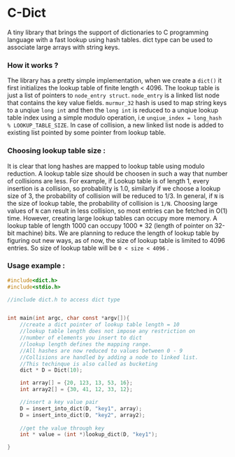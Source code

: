 # C-Dict
A tiny library that brings the support of dictionaries to C programming language with a fast lookup using hash tables. dict type can be used to associate large arrays with string keys. 


### How it works ?
The library has a pretty simple implementation, when we create a `dict()` it first initializes the lookup table of finite length < 4096.
The lookup table is just a list of pointers to `node_entry struct`. `node_entry` is a linked list node that contains the key value fields.
`murmur_32` hash is used to map string keys to a unqiue `long int` and then the `long int` is reduced to a unqiue lookup table index using a simple
modulo operation, i.e `unqiue_index = long_hash % LOOKUP_TABLE_SIZE`. In case of collision, a new linked list node is added to existing list pointed by some pointer
from lookup table.

### Choosing lookup table size :
It is clear that long hashes are mapped to lookup table using modulo reduction. A lookup table size should be choosen in such a way that number of collisions are less.
For example, if Lookup table is of length 1, every insertion is a collision, so probability is 1.0, similarly if we choose a lookup size of 3, the probability of
collision will be reduced to 1/3. In general, if `N` is the size of lookup table, the probability of collision is `1/N`. Choosing large values of `N` can result in less collision,
so most entries can be fetched in O(1) time. However, creating large lookup tables can occupy more memory. A lookup table of 
length 1000 can occupy 1000 * 32 (length of pointer on 32-bit machine) bits. We are planning to reduce the length of lookup table by figuring out new ways,
as of now, the size of lookup table is limited to 4096 entries. So size of lookup table will be `0 < size < 4096` .

### Usage example : 

```C
#include<dict.h>
#include<stdio.h>

//include dict.h to access dict type


int main(int argc, char const *argv[]){
    //create a dict pointer of lookup table length = 10
    //lookup table length does not impose any restriction on
    //number of elements you insert to dict
    //lookup length defines the mapping range. 
    //All hashes are now reduced to values between 0 - 9
    //Collisions are handled by adding a node to linked list.
    //This techinque is also called as bucketing
    dict * D = Dict(10);

    int array[] = {20, 123, 13, 53, 16};
    int array2[] = {30, 41, 12, 33, 12};

    //insert a key value pair
    D = insert_into_dict(D, "key1", array);
    D = insert_into_dict(D, "key2", array2);
    
    //get the value through key
    int * value = (int *)lookup_dict(D, "key1");

}

```
